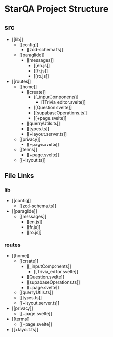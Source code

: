 # StarQA Project Structure

## src
- [[lib]]
  - [[config]]
    - [[zod-schema.ts]]
  - [[paraglide]]
    - [[messages]]
      - [[en.js]]
      - [[fr.js]]
      - [[ro.js]]
- [[routes]]
  - [[home]]
    - [[create]]
      - [[_inputComponents]]
        - [[Trivia_editor.svelte]]
      - [[Question.svelte]]
      - [[supabaseOperations.ts]]
      - [[+page.svelte]]
    - [[querryUtils.ts]]
    - [[types.ts]]
    - [[+layout.server.ts]]
  - [[privacy]]
    - [[+page.svelte]]
  - [[terms]]
    - [[+page.svelte]]
  - [[+layout.ts]]

## File Links
### lib
- [[config]]
  - [[zod-schema.ts]]
- [[paraglide]]
  - [[messages]]
    - [[en.js]]
    - [[fr.js]]
    - [[ro.js]]

### routes
- [[home]]
  - [[create]]
    - [[_inputComponents]]
      - [[Trivia_editor.svelte]]
    - [[Question.svelte]]
    - [[supabaseOperations.ts]]
    - [[+page.svelte]]
  - [[querryUtils.ts]]
  - [[types.ts]]
  - [[+layout.server.ts]]
- [[privacy]]
  - [[+page.svelte]]
- [[terms]]
  - [[+page.svelte]]
- [[+layout.ts]]
